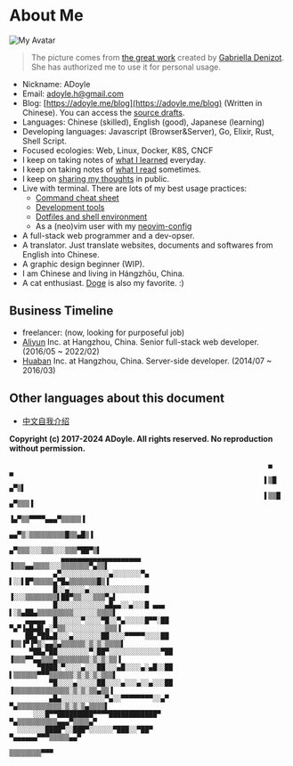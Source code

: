# About Me

![My Avatar](https://avatars2.githubusercontent.com/u/1998490?v=3&s=120)
> The picture comes from [the great work][] created by [Gabriella Denizot][]. She has authorized me to use it for personal usage.

- Nickname: ADoyle
- Email: [adoyle.h@gmail.com](mailto:adoyle.h@gmail.com)
- Blog: [https://adoyle.me/blog](https://adoyle.me/blog) (Written in Chinese). You can access the [source drafts](https://github.com/adoyle-h/blog).
- Languages: Chinese (skilled), English (good), Japanese (learning)
- Developing languages: Javascript (Browser&Server), Go, Elixir, Rust, Shell Script.
- Focused ecologies: Web, Linux, Docker, K8S, CNCF
- I keep on taking notes of [what I learned](https://adoyle.me/Today-I-Learned/) everyday.
- I keep on taking notes of [what I read](https://adoyle.me/What-I-Read/) sometimes.
- I keep on [sharing my thoughts](https://adoyle.me/Presentations/) in public.
- Live with terminal. There are lots of my best usage practices:
    - [Command cheat sheet](https://github.com/adoyle-h/my-command-cheat)
    - [Development tools](https://adoyle.me/my-development-tools)
    - [Dotfiles and shell environment](https://github.com/adoyle-h/dotfiles)
    - As a (neo)vim user with my [neovim-config](https://github.com/adoyle-h/neovim-config)
- A full-stack web programmer and a dev-opser.
- A translator. Just translate websites, documents and softwares from English into Chinese.
- A graphic design beginner (WIP).
- I am Chinese and living in Hángzhōu, China.
- A cat enthusiast. [Doge][] is also my favorite. :)

## Business Timeline

- freelancer: (now, looking for purposeful job)
- [Aliyun][] Inc. at Hangzhou, China. Senior full-stack web developer. (2016/05 ~ 2022/02)
- [Huaban][] Inc. at Hangzhou, China. Server-side developer. (2014/07 ~ 2016/03)

## Other languages about this document

- [中文自我介绍](https://adoyle.me/blog/about/)

**Copyright (c) 2017-2024 ADoyle. All rights reserved. No reproduction without permission.**


                                                                     ▄              ▄
                                                                    ▌▒█           ▄▀▒▌
                                                                    ▌▒▒█        ▄▀▒▒▒▐
                                                                   ▐▄▀▒▒▀▀▀▀▄▄▄▀▒▒▒▒▒▐
                                                                 ▄▄▀▒░▒▒▒▒▒▒▒▒▒█▒▒▄█▒▐
                                                               ▄▀▒▒▒░░░▒▒▒░░░▒▒▒▀██▀▒▌
                 ▄▄▄▄▄▄▄▄▄▄▄▄▄▄▄▄▄▄▄▄                         ▐▒▒▒▄▄▒▒▒▒░░░▒▒▒▒▒▒▒▀▄▒▒▌
               ▄▀░░░░░░░░░░░░▄░░░░░░░▀▄                       ▌░░▌█▀▒▒▒▒▒▄▀█▄▒▒▒▒▒▒▒█▒▐
               █░░▄░░░░▄░░░░░░░░░░░░░░█                      ▐░░░▒▒▒▒▒▒▒▒▌██▀▒▒░░░▒▒▒▀▄▌
               █░░░░░░░░░░░░▄█▄▄░░▄░░░█ ▄▄▄                  ▌░▒▄██▄▒▒▒▒▒▒▒▒▒░░░░░░▒▒▒▒▌
        ▄▄▄▄▄  █░░░░░░▀░░░░▀█░░▀▄░░░░░█▀▀░██                ▀▄▀▐▄█▄█▌▄░▀▒▒░░░░░░░░░░▒▒▒▐
        ██▄▀██▄█░░░▄░░░░░░░██░░░░▀▀▀▀▀░░░░██                ▐▒▒▐▀▐▀▒░▄▄▒▄▒▒▒▒▒▒░▒░▒░▒▒▒▒▌
         ▀██▄▀██░░░░░░░░▀░██▀░░░░░░░░░░░░░▀██               ▐▒▒▒▀▀▄▄▒▒▒▄▒▒▒▒▒▒▒▒░▒░▒░▒▒▐
           ▀████░▀░░░░▄░░░██░░░▄█░░░░▄░▄█░░██                ▌▒▒▒▒▒▒▀▀▀▒▒▒▒▒▒░▒░▒░▒░▒▒▒▌
              ▀█░░░░▄░░░░░██░░░░▄░░░▄░░▄░░░██                ▐▒▒▒▒▒▒▒▒▒▒▒▒▒▒░▒░▒░▒▒▄▒▒▐
              ▄█▄░░░░░░░░░░░▀▄░░▀▀▀▀▀▀▀▀░░▄▀                  ▀▄▒▒▒▒▒▒▒▒▒▒▒░▒░▒░▒▄▒▒▒▒▌
          ░░░█▀▀█████████▀▀▀▀████████████▀                      ▀▄▒▒▒▒▒▒▒▒▒▒▄▄▄▀▒▒▒▒▄▀
      ░░░░░░░████▀░░███▀░░░░░░▀███░░▀██▀                          ▀▄▄▄▄▄▄▀▀▀▒▒▒▒▒▄▄▀
                                                                      ▒▒▒▒▒▒▒▒▀▀▀


<img src="https://ga-beacon.appspot.com/UA-52556444-3/adoyle/about/readme?pixel" alt="Analytics" style="display:none">


<!-- links -->

[the great work]: http://simpledesktops.com/browse/desktops/2010/aug/19/classy
[Gabriella Denizot]: http://gabrielladenizot.com/
[Huaban]: https://huaban.com/
[Aliyun]: https://www.aliyun.com
[Doge]: http://knowyourmeme.com/memes/doge

